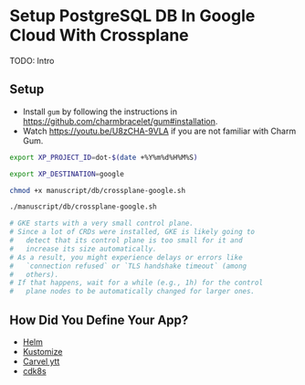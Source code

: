 # Setup PostgreSQL DB In Google Cloud With Crossplane

TODO: Intro

## Setup

* Install `gum` by following the instructions in https://github.com/charmbracelet/gum#installation.
* Watch https://youtu.be/U8zCHA-9VLA if you are not familiar with Charm Gum.

```bash
export XP_PROJECT_ID=dot-$(date +%Y%m%d%H%M%S)

export XP_DESTINATION=google

chmod +x manuscript/db/crossplane-google.sh

./manuscript/db/crossplane-google.sh

# GKE starts with a very small control plane.
# Since a lot of CRDs were installed, GKE is likely going to
#   detect that its control plane is too small for it and
#   increase its size automatically.
# As a result, you might experience delays or errors like
#   `connection refused` or `TLS handshake timeout` (among
#   others).
# If that happens, wait for a while (e.g., 1h) for the control
#   plane nodes to be automatically changed for larger ones.
```

## How Did You Define Your App?

* [Helm](crossplane-helm.md)
* [Kustomize](crossplane-kustomize.md)
* [Carvel ytt](crossplane-carvel.md)
* [cdk8s](crossplane-cdk8s.md)